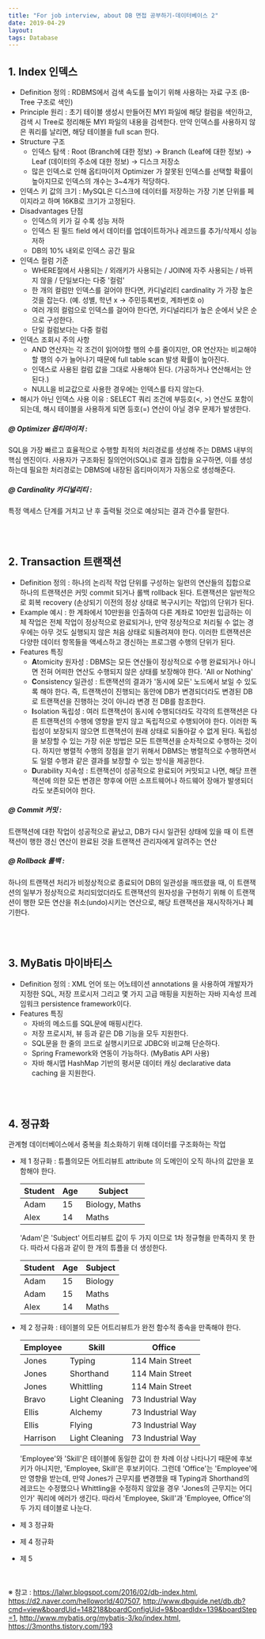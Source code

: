 ```yaml
---
title: "For job interview, about DB 면접 공부하기-데이터베이스 2"
date: 2019-04-29
layout:
tags: Database
---
```


## 1. Index 인덱스
- Definition 정의 : RDBMS에서 검색 속도를 높이기 위해 사용하는 자료 구조 (B-Tree 구조로 색인)
- Principle 원리 : 초기 테이블 생성시 만들어진 MYI 파일에 해당 컬럼을 색인하고, 검색 시 Tree로 정리해둔 MYI 파일의 내용을 검색한다.
만약 인덱스를 사용하지 않은 쿼리를 날리면, 해당 테이블을 full scan 한다.
- Structure 구조
  - 인덱스 탐색 : Root (Branch에 대한 정보) -> Branch (Leaf에 대한 정보) -> Leaf (데이터의 주소에 대한 정보) -> 디스크 저장소
  - 많은 인덱스로 인해 옵티마이저 Optimizer 가 잘못된 인덱스를 선택할 확률이 높아지므로 인덱스의 개수는 3~4개가 적당하다.
- 인덱스 키 값의 크기 : MySQL은 디스크에 데이터를 저장하는 가장 기본 단위를 페이지라고 하며 16KB로 크기가 고정된다. 
- Disadvantages 단점
  - 인덱스의 키가 길 수록 성능 저하
  - 인덱스 된 필드 field 에서 데이터를 업데이트하거나 레코드를 추가/삭제시 성능 저하
  - DB의 10% 내외로 인덱스 공간 필요
- 인덱스 컬럼 기준
  - WHERE절에서 사용되는 / 외래키가 사용되는 / JOIN에 자주 사용되는 / 바뀌지 않을 / 단일보다는 다중 '컬럼'
  - 한 개의 컬럼만 인덱스를 걸어야 한다면, 카디널리티 cardinality 가 가장 높은 것을 잡는다. (예. 성별, 학년 x -> 주민등록번호, 계좌번호 o)
  - 여러 개의 컬럼으로 인덱스를 걸어야 한다면, 카디널리티가 높은 순에서 낮은 순으로 구성한다.
  - 단일 컬럼보다는 다중 컬럼
- 인덱스 조회시 주의 사항
  - AND 연산자는 각 조건이 읽어야할 행의 수를 줄이지만, OR 연산자는 비교해야 할 행의 수가 늘어나기 때문에 full table scan 발생 확률이 높아진다.
  - 인덱스로 사용된 컬럼 값을 그대로 사용해야 된다. (가공하거나 연산해서는 안 된다.)
  - NULL을 비교값으로 사용한 경우에는 인덱스를 타지 않는다.
- 해시가 아닌 인덱스 사용 이유 : SELECT 쿼리 조건에 부등호(<, >) 연산도 포함이 되는데, 해시 테이블을 사용하게 되면 등호(=) 연산이 아닐 경우 문제가 발생한다.
  
##### @ Optimizer 옵티마이저 :<br>
SQL을 가장 빠르고 효율적으로 수행할 최적의 처리경로를 생성해 주는 DBMS 내부의 핵심 엔진이다. 사용자가 구조화된 질의언어(SQL)로 결과 집합을 요구하면, 이를 생성하는데 필요한 처리경로는 DBMS에 내장된 옵티마이저가 자동으로 생성해준다.
##### @ Cardinality 카디널리티 :<br>
특정 액세스 단계를 거치고 난 후 출력될 것으로 예상되는 결과 건수를 말한다.

<br><br>
## 2. Transaction 트랜잭션
- Definition 정의 : 하나의 논리적 작업 단위를 구성하는 일련의 연산들의 집합으로 하나의 트랜잭션은 커밋 commit 되거나 롤백 rollback 된다. 트랜잭션은 일반적으로 회복 recovery (손상되기 이전의 정상 상태로 복구시키는 작업)의 단위가 된다.
- Example 예시 : 한 계좌에서 10만원을 인출하여 다른 계좌로 10만원 입금하는 이체 작업은 전체 작업이 정상적으로 완료되거나, 만약 정상적으로 처리될 수 없는 경우에는 아무 것도 실행되지 않은 처음 상태로 되돌려져야 한다. 이러한 트랜잭션은 다양한 데이터 항목들을 액세스하고 갱신하는 프로그램 수행의 단위가 된다.
- Features 특징
  - <b>A</b>tomicity 원자성 : DBMS는 모든 연산들이 정상적으로 수행 완료되거나 아니면 전혀 어떠한 연산도 수행되지 않은 상태를 보장해야 한다. 'All or Nothing'
  - <b>C</b>onsistency 일관성 : 트랜잭션의 결과가 '동시에 모든' 노드에서 보일 수 있도록 해야 한다. 즉, 트랜잭션이 진행되는 동안에 DB가 변경되더라도 변경된 DB로 트랜잭션을 진행하는 것이 아니라 변경 전 DB를 참조한다.
  - <b>I</b>solation 독립성 : 여러 트랜잭션이 동시에 수행되더라도 각각의 트랜잭션은 다른 트랜잭션의 수행에 영향을 받지 않고 독립적으로 수행되어야 한다.
  이러한 독립성이 보장되지 않으면 트랜잭션이 원래 상태로 되돌아갈 수 없게 된다. 독립성을 보장할 수 있는 가장 쉬운 방법은 모든 트랜잭션을 순차적으로 수행하는 것이다. 하지만 병렬적 수행의 장점을 얻기 위해서 DBMS는 병렬적으로 수행하면서도 일렬 수행과 같은 결과를 보장할 수 있는 방식을 제공한다.
  - <b>D</b>urability 지속성 : 트랜잭션이 성공적으로 완료되어 커밋되고 나면, 해당 프랜잭션에 의한 모든 변경은 향후에 어떤 소프트웨어나 하드웨어 장애가 발생되더라도 보존되어야 한다.

##### @ Commit 커밋 : <br>
트랜잭션에 대한 작업이 성공적으로 끝났고, DB가 다시 일관된 상태에 있을 때 이 트랜잭션이 행한 갱신 연산이 완료된 것을 트랜잭션 관리자에게 알려주는 연산
##### @ Rollback 롤백 : <br>
하나의 트랜잭션 처리가 비정상적으로 종료되어 DB의 일관성을 깨뜨렸을 때, 이 트랜잭션의 일부가 정상적으로 처리되었더라도 트랜잭션의 원자성을 구현하기 위해 이 트랜잭션이 행한 모든 연산을 취소(undo)시키는 연산으로, 해당 트랜잭션을 재시작하거나 폐기한다. 

<br><br>
## 3. MyBatis 마이바티스
- Definition 정의 : XML 언어 또는 어노테이션 annotations 을 사용하여 개발자가 지정한 SQL, 저장 프로시저 그리고 몇 가지 고급 매핑을 지원하는 자바 지속성 프레임워크 persistence framework이다.
- Features 특징
  - 자바의 메소드를 SQL문에 매핑시킨다.
  - 저장 프로시저, 뷰 등과 같은 DB 기능을 모두 지원한다.
  - SQL문을 한 줄의 코드로 실행시키므로 JDBC와 비교해 단순하다.
  - Spring Framework와 연동이 가능하다. (MyBatis API 사용)
  - 자바 해시맵 HashMap 기반의 평서문 데이터 캐싱 declarative data caching 을 지원한다.

<br><br>
## 4. 정규화
관계형 데이터베이스에서 중복을 최소화하기 위해 데이터를 구조화하는 작업

- 제 1 정규화 : 튜플의모든 어트리뷰트 attribute 의 도메인이 오직 하나의 값만을 포함해야 한다.

  |Student|Age|Subject|
  |-------|---|-------|
  |Adam|15|Biology, Maths|
  |Alex|14|Maths|
  
  'Adam'은 'Subject' 어트리뷰트 값이 두 가지 이므로 1차 정규형을 만족하지 못 한다. 따라서 다음과 같이 한 개의 튜플을 더 생성한다.
  
  |Student|Age|Subject|
  |-------|---|-------|
  |Adam|15|Biology|
  |Adam|15|Maths|
  |Alex|14|Maths|

- 제 2 정규화 : 테이블의 모든 어트리뷰트가 완전 함수적 종속을 만족해야 한다.
  
  |Employee|Skill|Office|
  |--------|-----|------|
  |Jones  |Typing     |114 Main Street|
  |Jones	|Shorthand	|114 Main Street|
  |Jones	|Whittling	|114 Main Street
  |Bravo	|Light Cleaning	|73 Industrial Way
  |Ellis	|Alchemy	|73 Industrial Way
  |Ellis	|Flying	|73 Industrial Way
  |Harrison	|Light Cleaning	|73 Industrial Way
  
  'Employee'와 'Skill'은 테이블에 동일한 값이 한 차례 이상 나타나기 때문에 후보키가 아니지만, 'Employee, Skill'은 후보키이다.
  그런데 'Office'는 'Employee'에만 영향을 받는데, 만약 Jones가 근무지를 변경했을 때 Typing과 Shorthand의 레코드는 수정했으나 Whittling을 수정하지 않았을 경우 'Jones의 근무지는 어디인가' 쿼리에 에러가 생긴다. 따라서 'Employee, Skill'과 'Employee, Office'의 두 가지 테이블로 나눈다.
- 제 3 정규화
- 제 4 정규화
- 제 5 
  
  
  

<br><br>
※ 참고 : https://lalwr.blogspot.com/2016/02/db-index.html, https://d2.naver.com/helloworld/407507, http://www.dbguide.net/db.db?cmd=view&boardUid=148218&boardConfigUid=9&boardIdx=139&boardStep=1, http://www.mybatis.org/mybatis-3/ko/index.html, https://3months.tistory.com/193
